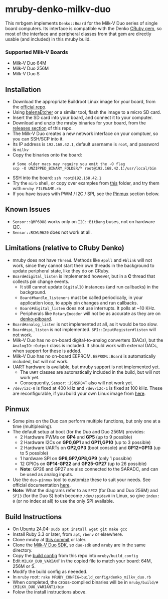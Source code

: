 # mruby-denko-milkv-duo

This mrbgem implements `Denko::Board` for the Milk-V Duo series of single board computers. Its interface is compatible with the Denko [CRuby gem](https://github.com/denko-rb/denko), so most of the interface and peripheral classes from that gem are directly usable (and included) in this mruby build.

### Supported Milk-V Boards
- Milk-V Duo 64M
- Milk-V Duo 256M
- Milk-V Duo S

## Installation
- Download the appropriate Buildroot Linux image for your board, from the [official repo](https://github.com/milkv-duo/duo-buildroot-sdk/releases).
- Using [balenaEtcher](https://www.balena.io/etcher) or a similar tool, flash the image to a micro SD card.
- Insert the SD card into your board, and connect it to your computer.
- Download and unzip the mruby binaries for your board, from the [releases section](https://github.com/denko-rb/mruby-denko-milkv-duo/releases) of this repo.
- The Milk-V Duo creates a new network interface on your comptuer, so you can SSH/SCP into it.
- Its IP address is `192.168.42.1`, default username is `root`, and password is `milkv`
- Copy the binaries onto the board:
  ```console
  # Some older macs may require you omit the -O flag
  scp -O UNZIPPED_BINARY_FOLDER/* root@192.168.42.1:/usr/local/bin
  ```
- SSH into the board: `ssh root@192.168.42.1`
- Try the `mirb` shell, or copy over examples from [this](examples) folder, and try them with `mruby FILENAME.rb`
- If you have issues with PWM / I2C / SPI, see the [Pinmux](#pinmux) section below.

## Known Issues
- `Sensor::QMP6988` works only on `I2C::BitBang` buses, not on hardware I2C.
- `Sensor::RCWL9620` does not work at all.

## Limitations (relative to CRuby Denko)
- mruby does not have `Thread`. Methods like `#poll` and `#blink` will not work, since they cannot start their own threads in the background to update peripheral state, like they do on CRuby.
- `Board#digital_listen` is implemented however, but in a **C** thread that collects pin change events.
  - It still cannot update `DigitalIO` instances (and run callbacks) in the background.
  - `Board#handle_listeners` must be called periodically, in your application loop, to apply pin changes and run callbacks.
  - `Board#digital_listen` does not use interrupts. It polls at ~10 KHz.
  - Peripherals like `RotaryEncoder` will not be as accurate as they are on [denko-piboard](https://github.com/denko-rb/denko-piboard).
- `Board#analog_listen` is not implemented at all, as it would be too slow.
- `Board#spi_listen` is not implemented. `SPI::InputRegister#listen` will not work.
- Milk-V Duo has no on-board digital-to-analog converters (DACs), but the `AnalogIO::Output` class is included. It should work with external DACs, when support for these is added.
- Milk-V Duo has no on-board EEPROM. `EEPROM::Board` is automatically included, but will not work.
- UART hardware is available, but mruby support is not implemented yet.
  - The `UART` classes are automatically included in the build, but will not work yet.
  - Consequently, `Sensor::JSNSR04T` also will not work yet.
- `/dev/i2c-0` is fixed at 400 kHz and `/dev/i2c-1` is fixed at 100 kHz. These are reconfigurable, if you build your own Linux image from [here](https://github.com/milkv-duo/duo-buildroot-sdk).

## Pinmux

- Some pins on the Duo can perform multiple functions, but only one at a time (multiplexing).
- The default setup at boot (for the Duo and Duo 256M) provides:
  - 2 Hardware PWMs on **GP4** and **GP5** (up to 9 possible)
  - 2 Hardware I2Cs on **GP0,GP1** and **GP11,GP10** (up to 3 possible)
  - 2 Hardware UARTs on **GP2,GP3** (boot console) and **GP12+GP13** (up to 5 possible)
  - 1 hardware SPI on **GP6,GP7,GP8,GP9** (only 1 possible)
  - 12 GPIOs on **GP14-GP22** and **GP25-GP27** (up to 26 possible)
  - **Note**: GP26 and GP27 are also connected to the SARADC, and can be used as analog inputs.
- Use the `duo-pinmux` tool to customize these to suit your needs. See official documentation [here](https://milkv.io/docs/duo/application-development/pinmux).
- **Note:** What the diagrams refer to as `SPI2` (for Duo and Duo 256M) and `SPI3` (for the Duo S) both become `/dev/spidev0` in Linux, so give `index: 0` (or no index at all) to use the only SPI available.

## Build Instructions
- On Ubuntu 24.04: `sudo apt install wget git make gcc`
- Install Ruby 3.3 or later, from `apt`, `rbenv` or elsewhere.
- Clone mruby at [this commit](https://github.com/mruby/mruby/tree/b5197c22f69a5bec230d4c92e715cedff0a1bc55) or later.
- Clone the [Milk-V Duo SDK](https://github.com/milkv-duo/duo-sdk), so `duo-sdk` and `mruby` are in the same directory.
- Copy the [build config](build_config/denko_milkv_duo.rb) from this repo into `mruby/build_config`
- Edit `MILKV_DUO_VARIANT` in the copied file to match your board: 64M, 256M or S.
- Modify the build config as neeeded.
- In `mruby` root: `rake MRUBY_CONFIG=build_config/denko_milkv_duo.rb`
- When completed, the cross-compiled binaries will be in `mruby/build/#{MILKV_DUO_VARIANT}/bin`
- Folow the install instructions above.
